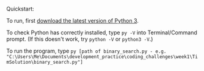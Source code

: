 Quickstart:

To run, first [download the latest version of Python 3](https://www.python.org/downloads/). 

To check Python has correctly installed, type `py -V` into Terminal/Command prompt. (If this doesn't work, try `python -V` or `python3 -V`.)

To run the program, type ```py [path of binary_search.py - e.g. "C:\Users\Me\Documents\development_practice\coding_challenges\week1\TimSolution\binary_search.py"]```
